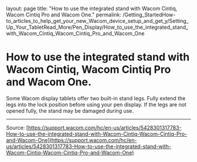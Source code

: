 layout: page
title: "How to use the integrated stand with Wacom Cintiq, Wacom Cintiq Pro and Wacom One."
permalink: /Getting_StartedHow-to_articles_to_help_get_your_new_Wacom_device_setup_and_get_y/Setting_Up_Your_TabletRead_More/Pen_Display/How_to_use_the_integrated_stand_with_Wacom_Cintiq_Wacom_Cintiq_Pro_and_Wacom_One

# How to use the integrated stand with Wacom Cintiq, Wacom Cintiq Pro and Wacom One.

Some Wacom display tablets offer two built-in stand legs. Fully extend the legs into the lock position before using your pen display. If the legs are not opened fully, the stand may be damaged during use.

---
Source: [https://support.wacom.com/hc/en-us/articles/5428301317783-How-to-use-the-integrated-stand-with-Wacom-Cintiq-Wacom-Cintiq-Pro-and-Wacom-One](https://support.wacom.com/hc/en-us/articles/5428301317783-How-to-use-the-integrated-stand-with-Wacom-Cintiq-Wacom-Cintiq-Pro-and-Wacom-One)
